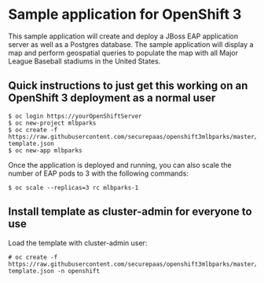 # Sample application for OpenShift 3

This sample application will create and deploy a JBoss EAP application server as well as a Postgres database.  The sample application will display a map and perform geospatial queries to populate the map with all Major League Baseball stadiums in the United States.


## Quick instructions to just get this working on an OpenShift 3 deployment as a normal user

````
$ oc login https://yourOpenShiftServer
$ oc new-project mlbparks
$ oc create -f https://raw.githubusercontent.com/securepaas/openshift3mlbparks/master/mlbparks-template.json
$ oc new-app mlbparks
````
Once the application is deployed and running, you can also scale the number of EAP pods to 3 with the following commands:

````
$ oc scale --replicas=3 rc mlbparks-1
````

## Install template as cluster-admin for everyone to use

Load the template with cluster-admin user:

````
# oc create -f https://raw.githubusercontent.com/securepaas/openshift3mlbparks/master/mlbparks-template.json -n openshift
````

